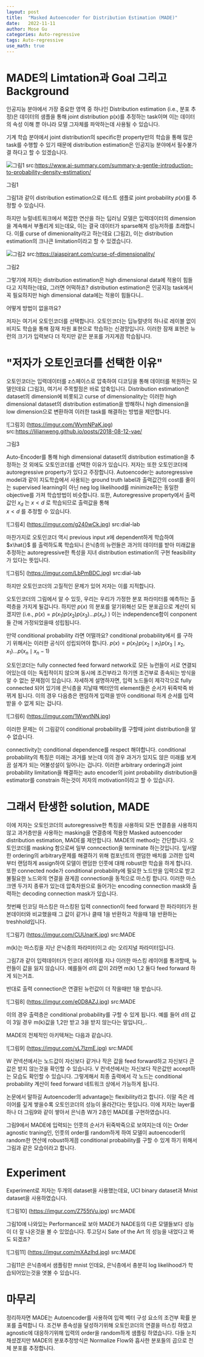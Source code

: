 ```yaml
---
layout: post
title:  "Masked Autoencoder for Distribution Estimation (MADE)"
date:   2022-11-11
author: Mose Gu
categories: Auto-regressive
tags: Auto-regressive
use_math: true
---
```


# MADE의 Limtation과 Goal 그리고 Background

인공지능 분야에서 가장 중요한 영역 중 하나인 Distribution estimation (i.e., 분포 추정)은 데이터의 샘플을 통해 joint distribution p(x)를 추정하는 task이며 이는 데이터의 속성 이해 뿐 아니라 모델 그자체를 파악하는데 사용될 수 있습니다.

기계 학습 분야에서 joint distribution의 specific한 property만의 학습을 통해 많은 task를 수행할 수 있기 때문에 distribution estimation은 인공지능 분야에서 필수불가결 하다고 할 수 있겠습니다.

![그림1](https://imgur.com/ZFsvXFw.jpg) src:https://www.ai-summary.com/summary-a-gentle-introduction-to-probability-density-estimation/

그림1

그림1과 같이 distribution estimation으로 테스트 샘플로 joint probability $p(x)$를 추정할 수 있습니다.

하지만 뉴럴네트워크에서 복잡한 연산을 하는 딥러닝 모델은 입력데이터의 dimension을 계속해서 부풀리게 되는데요, 이는 결국 데이터가 sparse해져 성능저하를 초래합니다. 이를 curse of dimenionality라고 하는데요 (그림2), 이는 distribution estimation의 크나큰 limitation이라고 할 수 있겠습니다.

![그림2](https://imgur.com/IIA9zZt.jpg) src:https://aiaspirant.com/curse-of-dimensionality/

그림2

그렇기에 저자는 distribution estimation은 high dimensional data에 적용이 힘들다고 지적하는데요, 그러면 어떡하죠? distribution estimation은 인공지능 task에서 꼭 필요하지만 high dimensional data에는 적용이 힘들다니..

어떻게 방법이 없을까요?

저자는 여기서 오토인코더를 선택합니다.
오토인코더는 딥뉴럴넷의 하나로 레이블 없이 비지도 학습을 통해 잠재 차원 표현으로 학습하는 신경망입니다. 이러한 잠재 표현은 뉴런의 크기가 입력보다 더 작지만 같은 분포를 가지게끔 학습됩니다.

# "저자가 오토인코더를 선택한 이유"

오토인코더는 입력데이터를 z스페이스로 압축하여 디코딩을 통해 데이터를 복원하는 모델인데요 (그림3), 여기서 주목할점은 바로 압축입니다. Distribution estimation은 dataset의 dimension에 비롯되고 curse of dimensionality는 이러한 high dimensional dataset의 distribution estimation을 방해하니 high dimension을 low dimension으로 변환하여 이러한 task를 해결하는 방법을 제안합니다.

![그림3] (https://imgur.com/WymNPaK.jpg) src:https://lilianweng.github.io/posts/2018-08-12-vae/

그림3

Auto-Encoder를 통해 high dimensional dataset의 distribution estimation을 추정하는 것 외에도 오토인코더를 선택한 이유가 있습니다. 저자는 또한 오토인코더에 autoregressive property가 있다고 주장합니다.
Autoencoder는 autoregressive model과 같이 지도학습에서 사용되는 ground truth label과 출력값간의 cost를 줄이는 supervised learning이 아닌 neg log likelihood를 minimize하는 동일한 objective를 가져 학습방법이 비슷합니다.
또한, Autoregressive property에서 출력값인 $x_d$ 는 
$x < d$ 로 학습되므로 출력값을 통해  
$x < d$ 를 추정할 수 있습니다. 

![그림4] (https://imgur.com/g240wCk.jpg) src:dial-lab

마찬가지로 오토인코더 역시 previous input $x$에 dependent하게 학습하여 $x\hat{}$ 를 출력하도록 학습되니 은닉층의 뉴런들은 과거의 데이터를 받아 미래값을 추정하는 autoregressive한 특성을 지녀 distribution estimation의 구현 feasibility가 있다는 뜻입니다.

![그림5] (https://imgur.com/LbPmBDC.jpg) src:dial-lab

하지만 오토인코더의 고질적인 문제가 있어 저자는 이를 지적합니다.

오토인코더의 그림에서 알 수 있듯, 우리는 우리가 가정한 분포 파라미터를 예측하는 출력층을 가지게 될겁니다. 하지만 $p(x)$ 의 분포를 알기위해선 모든 분포곱으로 계산이 되겠지만 (i.e., $p(x) = p(x_1)p(x_2)p(x_3)...p(x_n)$ ) 이는 independence함이 conponent들 간에 가정되었을때 성립됩니다.

만약 conditional probability 라면 어떨까요? conditional probability에서 를 구하기 위해서는 이러한 공식이 성립되어야 합니다.  $p(x) = p(x_1)p(x_2 \mid x_1)p(x_3 \mid x_2,x_1)...p(x_n \mid x_n-1)$

오토인코더는 fully connected feed forward network로 모든 뉴런들이 서로 연결되어있는데 이는 독립적이지 않으며 동시에 조건부라고 하기엔 조건부로 종속되는 방식을 알 수 없는 문제점이 있습니다. 자세하게 설명하자면, 입력 노드들이 제각각으로 fully connected 되어 있기에 은닉층을 지날때 벡터안의 element들은 순서가 뒤죽박죽 바뀌게 됩니다. 이의 경우 다음층은 랜덤하게 입력을 받아 conditional 하게 순서를 입력받을 수 없게 되는 겁니다.

![그림6] (https://imgur.com/1WwvtNN.jpg)

이러한 문제는 이 그림같이 conditional probability를 구할때 joint distribution을 알 수 없습니다. 

connectivity는 conditional dependence를 respect 해야합니다. conditional probability의 특징은 미래는 과거를 보는데 이의 경우 과거가 있지도 않은 미래를 보게끔 설계가 되는 어불성설이 일어나는 겁니다.
이러한 arbitrary ordering과 joint probability limitation을 해결하는 auto encoder의 joint probability distribution을 estimator를 constrain 하는것이 저자의 motivation이라고 할 수 있습니다.

# 그래서 탄생한 solution, MADE

이에 저자는 오토인코더의 autoregressive한 특징을 사용하되 모든 연결층을 사용하지않고 과거층만을 사용하는 masking을 연결층에 적용한 Masked autoencoder distribution estimation, MADE를 제안합니다.
MADE의 method는 간단합니다. 오토인코더를 masking 함으로써 일부 conncection을 terminate 하는것입니다. 잎서말한 ordering의 arbitrary문제를 해결하기 위해 컴포넌트의 랜덤한 배치를 고려한 입력부터 랜덤하게 assign하여 모델이 랜덤한 인풋에 대해 robust한 학습을 하게 합니다.
또한 connected node가 conditional probability에 필요한 노드만을 입력으로 받고 불필요한 노드와의 연결을 끊게끔 connection을 동적으로 마스킹 합니다. 이러한 마스크엔 두가지 종류가 있는데 압축차원으로 들어가는 encoding connection mask와 출력하는 decoding connection mask가 있습니다.

첫번째 인코딩 마스킹은 마스킹된 입력 connection이 feed forward 한 파라미터가 원본데이터와 비교했을때 그 값이 같거나 클때 1을 반환하고 작을때 1을 반환하는 treshhold입니다.

![그림7] (https://imgur.com/CUUnarK.jpg) src:MADE

m(k)는 마스킹을 지난 은닉층의 파라미터이고 d는 오리지널 파라미터입니다. 

그림7과 같이 입력데이터가 인코더 레이어를 지나 이러한 마스킹 레이어를 통과할때, 뉴런들이 값을 잃지 않습니다. 예를들어 d의 값이 2라면 m(k) 1,2 둘다 feed forward 하게 되는거죠.

반대로 출력 connection은 연결된 뉴런값이 더 작을때만 1을 받습니다.

![그림8] (https://imgur.com/e0D8AZJ.jpg) src:MADE

이의 경우 출력층은 conditional probability를 구할 수 있게 됩니다. 예를 들어 d의 값이 3일 경우 m(k)값을 1,2만 받고 3을 받지 않는다는 말입니다,..

MADE의 전체적인 아키텍쳐는 다음과 같습니다.

![그림9] (https://imgur.com/vL7lzmE.jpg) src:MADE

W 컨넥션에서는 노드값이 자신보다 같거나 작은 값을 feed forward하고 자신보다 큰값은 받지 않는것을 확인할 수 있습니다. V 컨넥션에서는 자신보다 작은값만 accept하는 모습도 확인할 수 있습니다. 그렇게해서 최종 출력에서 각 노드는 conditional probability 계산이 feed forward 네트워크 상에서 가능하게 됩니다.

논문에서 말하길 Autoencoder의 advantage는 flexibility라고 합니다. 이말 즉은 레이어를 깊게 쌓을수록 오토인코더의 성능이 올라간다는 뜻입니다. 이에 저자는 layer를 하나 더 그림9와 같이 쌓아서 은닉층 W가 2층인 MADE를 구현하였습니다. 

그림9에서 MADE에 입력되는 인풋의 순서가 뒤죽박죽으로 보여지는데 이는 Order agnostic traning인, 인풋의 order를 random하게 하여 모델이 autoencoder의 random한 연산에 robust하게끔 conditional probability를 구할 수 있게 하기 위해서 그림과 같은 모습이라고 합니다.

# Experiment

Experiment로 저자는 두개의 dataset을 사용했는데요, UCI binary dataset과 Mnist dataset을 사용하였습니다.

![그림10] (https://imgur.com/Z755tVu.jpg) src:MADE

그림10에 나와있는 Performance로 보아 MADE가 NADE등의 다른 모델들보다 성능이 더 잘 나온것을 볼 수 있었습니다. 투고당시 Sate of the Art 의 성능을 내었다고 봐도 되겠죠?
 
![그림11] (https://imgur.com/mXAzIhd.jpg) src:MADE

그림11은 은닉층에서 샘플링한 mnist 인데요, 은닉층에서 충분히 log likelihood가 학습되어있는것을 엿볼 수 있습니다.

# 마무리

정리하자면 MADE는 Autoencoder를 사용하여 입력 벡터 구성 요소의 조건부 확률 분포를 출력합니
다. 조건부 종속성을 달성하기위해 오토인코더의 연결을 마스킹 하였고 agnostic에 대응하기위해 입력의 order을 random하게 샘플링 하였습니다. 
다들 눈치채셨겠지만 MADE의 분포추정방식은 Normalize Flow와 흡사한 분포들의 곱으로 전체 분포를 추정합니다. 